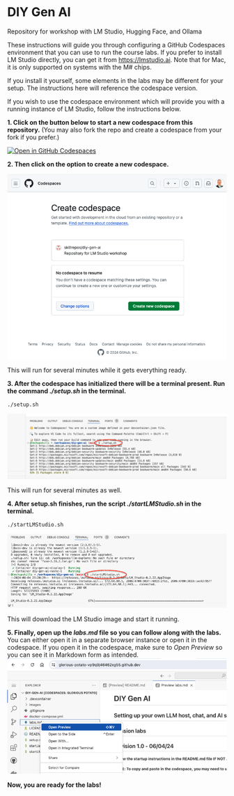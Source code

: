 # DIY Gen AI

Repository for workshop with LM Studio, Hugging Face, and Ollama

These instructions will guide you through configuring a GitHub Codespaces environment that you can use to run the course labs. 
If you prefer to install LM Studio directly, you can get it from https://lmstudio.ai. Note that for Mac, it is only supported on systems with the M# chips. 

If you install it yourself, some elements in the labs may be different for your setup. The instructions here will reference the codespace version.

If you wish to use the codespace environment which will provide you with a running instance of LM Studio, follow the instructions below.

**1. Click on the button below to start a new codespace from this repository.** (You may also fork the repo and create a codespace from your fork if you prefer.)

[![Open in GitHub Codespaces](https://github.com/codespaces/badge.svg)](https://codespaces.new/skillrepos/diy-gen-ai?quickstart=1)

**2. Then click on the option to create a new codespace.**

![Creating new codespace from button](./images/dga01.png?raw=true "Creating new codespace from button")

This will run for several minutes while it gets everything ready.

**3. After the codespace has initialized there will be a terminal present. Run the command *./setup.sh* in the terminal.**
```
./setup.sh
```
 
![Running setup.sh](./images/dga05.png?raw=true "Running setup.sh")

This will run for several minutes as well.

**4. After setup.sh finishes, run the script *./startLMStudio.sh* in the terminal.**
```
./startLMStudio.sh
```

![Running startlmstudio.sh](./images/dga06.png?raw=true "Running startlmstudio.sh")

This will download the LM Studio image and start it running.

**5. Finally, open up the *labs.md* file so you can follow along with the labs.**
You can either open it in a separate browser instance or open it in the codespace. If you open it in the codespace, make sure to *Open Preview* so you can see it in Markdown form as intended.
![Opening labs](./images/dga07.png?raw=true "Opening labs")

**Now, you are ready for the labs!**

<br/><br/>
